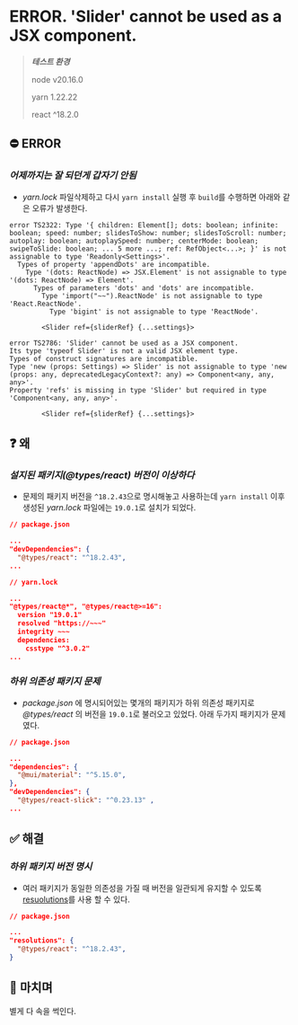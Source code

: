 # ERROR. 'Slider' cannot be used as a JSX component.

> ***테스트 환경***
>
> node v20.16.0
> 
> yarn 1.22.22
> 
> react ^18.2.0
>

## ⛔ ERROR

### ***어제까지는 잘 되던게 갑자기 안됨***
- _yarn.lock_ 파일삭제하고 다시 `yarn install` 실행 후 `build`를 수행하면 아래와 같은 오류가 발생한다.

```Console
error TS2322: Type '{ children: Element[]; dots: boolean; infinite: boolean; speed: number; slidesToShow: number; slidesToScroll: number; autoplay: boolean; autoplaySpeed: number; centerMode: boolean; swipeToSlide: boolean; ... 5 more ...; ref: RefObject<...>; }' is not assignable to type 'Readonly<Settings>'.
  Types of property 'appendDots' are incompatible.
    Type '(dots: ReactNode) => JSX.Element' is not assignable to type '(dots: ReactNode) => Element'.
      Types of parameters 'dots' and 'dots' are incompatible.
        Type 'import("~~").ReactNode' is not assignable to type 'React.ReactNode'.
          Type 'bigint' is not assignable to type 'ReactNode'.

        <Slider ref={sliderRef} {...settings}>
```

```Console
error TS2786: 'Slider' cannot be used as a JSX component.
Its type 'typeof Slider' is not a valid JSX element type.
Types of construct signatures are incompatible.
Type 'new (props: Settings) => Slider' is not assignable to type 'new (props: any, deprecatedLegacyContext?: any) => Component<any, any, any>'.
Property 'refs' is missing in type 'Slider' but required in type 'Component<any, any, any>'.

        <Slider ref={sliderRef} {...settings}>
```

## ❓ 왜

### ***설지된 패키지(@types/react) 버전이 이상하다***
- 문제의 패키지 버전을 `^18.2.43`으로 명시해놓고 사용하는데 `yarn install` 이후 생성된 _yarn.lock_ 파일에는 `19.0.1`로 설치가 되었다.

```JSON
// package.json

...
"devDependencies": {
  "@types/react": "^18.2.43",
...
```

```JSON
// yarn.lock

...
"@types/react@*", "@types/react@>=16":
  version "19.0.1"
  resolved "https://~~~"
  integrity ~~~
  dependencies:
    csstype "^3.0.2"
...
```

### ***하위 의존성 패키지 문제***
- _package.json_ 에 명시되어있는 몇개의 패키지가 하위 의존성 패키지로 _@types/react_ 의 버전을 `19.0.1`로 불러오고 있었다. 아래 두가지 패키지가 문제였다.

```JSON
// package.json

...
"dependencies": {
  "@mui/material": "^5.15.0",        
},
"devDependencies": {
  "@types/react-slick": "^0.23.13" ,
...
```

## ✅ 해결

### ***하위 패키지 버전 명시***
- 여러 패키지가 동일한 의존성을 가질 때 버전을 일관되게 유지할 수 있도록 [resuolutions](https://classic.yarnpkg.com/lang/en/docs/selective-version-resolutions/)를 사용 할 수 있다.

```JSON
// package.json

...
"resolutions": {
  "@types/react": "^18.2.43",
}
```

## 👋 마치며
별게 다 속을 썩인다.

<inline-frame src="https://rundevelrun.6developer.com/static/giscus.html" width="100%"/>